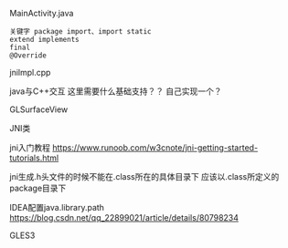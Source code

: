 MainActivity.java

```
关键字 package import、import static
extend implements
final
@Override
```



jnilmpl.cpp

java与C++交互 这里需要什么基础支持？？ 自己实现一个？



GLSurfaceView

JNI类   

jni入门教程  https://www.runoob.com/w3cnote/jni-getting-started-tutorials.html

 jni生成.h头文件的时候不能在.class所在的具体目录下 应该以.class所定义的package目录下

IDEA配置java.library.path https://blog.csdn.net/qq_22899021/article/details/80798234

GLES3
